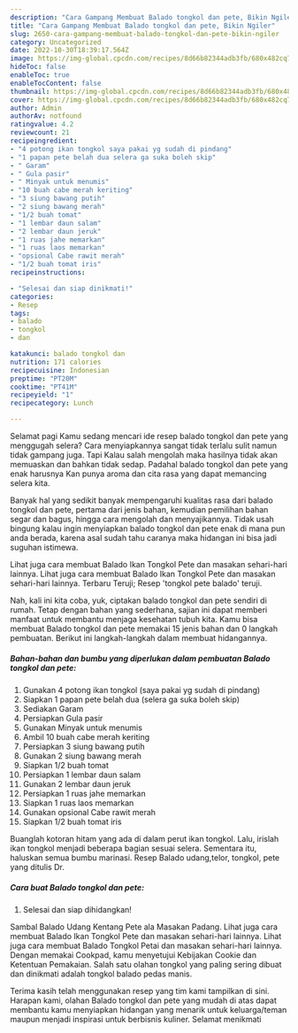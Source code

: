 ```yaml
---
description: "Cara Gampang Membuat Balado tongkol dan pete, Bikin Ngiler"
title: "Cara Gampang Membuat Balado tongkol dan pete, Bikin Ngiler"
slug: 2650-cara-gampang-membuat-balado-tongkol-dan-pete-bikin-ngiler
category: Uncategorized
date: 2022-10-30T18:39:17.564Z
image: https://img-global.cpcdn.com/recipes/8d66b82344adb3fb/680x482cq70/balado-tongkol-dan-pete-foto-resep-utama.jpg
hideToc: false
enableToc: true
enableTocContent: false
thumbnail: https://img-global.cpcdn.com/recipes/8d66b82344adb3fb/680x482cq70/balado-tongkol-dan-pete-foto-resep-utama.jpg
cover: https://img-global.cpcdn.com/recipes/8d66b82344adb3fb/680x482cq70/balado-tongkol-dan-pete-foto-resep-utama.jpg
author: Admin
authorAv: notfound
ratingvalue: 4.2
reviewcount: 21
recipeingredient:
- "4 potong ikan tongkol saya pakai yg sudah di pindang"
- "1 papan pete belah dua selera ga suka boleh skip"
- " Garam"
- " Gula pasir"
- " Minyak untuk menumis"
- "10 buah cabe merah keriting"
- "3 siung bawang putih"
- "2 siung bawang merah"
- "1/2 buah tomat"
- "1 lembar daun salam"
- "2 lembar daun jeruk"
- "1 ruas jahe memarkan"
- "1 ruas laos memarkan"
- "opsional Cabe rawit merah"
- "1/2 buah tomat iris"
recipeinstructions:

- "Selesai dan siap dinikmati!"
categories:
- Resep
tags:
- balado
- tongkol
- dan

katakunci: balado tongkol dan 
nutrition: 171 calories
recipecuisine: Indonesian
preptime: "PT20M"
cooktime: "PT41M"
recipeyield: "1"
recipecategory: Lunch

---
```



Selamat pagi Kamu sedang mencari ide resep balado tongkol dan pete yang menggugah selera? Cara menyiapkannya sangat tidak terlalu sulit namun tidak gampang juga. Tapi Kalau salah mengolah maka hasilnya tidak akan memuaskan dan bahkan tidak sedap. Padahal balado tongkol dan pete yang enak harusnya Kan punya aroma dan cita rasa yang dapat memancing selera kita.


Banyak hal yang sedikit banyak mempengaruhi kualitas rasa dari balado tongkol dan pete, pertama dari jenis bahan, kemudian pemilihan bahan segar dan bagus, hingga cara mengolah dan menyajikannya. Tidak usah bingung kalau ingin menyiapkan balado tongkol dan pete enak di mana pun anda berada, karena asal sudah tahu caranya maka hidangan ini bisa jadi suguhan istimewa.

Lihat juga cara membuat Balado Ikan Tongkol Pete dan masakan sehari-hari lainnya. Lihat juga cara membuat Balado Ikan Tongkol Pete dan masakan sehari-hari lainnya. Terbaru Teruji; Resep &#39;tongkol pete balado&#39; teruji.


Nah, kali ini kita coba, yuk, ciptakan balado tongkol dan pete sendiri di rumah. Tetap dengan bahan yang sederhana, sajian ini dapat memberi manfaat untuk membantu menjaga kesehatan tubuh kita. Kamu bisa membuat Balado tongkol dan pete memakai 15 jenis bahan dan 0 langkah pembuatan. Berikut ini langkah-langkah dalam membuat hidangannya.

<!--inarticleads1-->

##### Bahan-bahan dan bumbu yang diperlukan dalam pembuatan Balado tongkol dan pete:

1. Gunakan 4 potong ikan tongkol (saya pakai yg sudah di pindang)
1. Siapkan 1 papan pete belah dua (selera ga suka boleh skip)
1. Sediakan  Garam
1. Persiapkan  Gula pasir
1. Gunakan  Minyak untuk menumis
1. Ambil 10 buah cabe merah keriting
1. Persiapkan 3 siung bawang putih
1. Gunakan 2 siung bawang merah
1. Siapkan 1/2 buah tomat
1. Persiapkan 1 lembar daun salam
1. Gunakan 2 lembar daun jeruk
1. Persiapkan 1 ruas jahe memarkan
1. Siapkan 1 ruas laos memarkan
1. Gunakan opsional Cabe rawit merah
1. Siapkan 1/2 buah tomat iris


Buanglah kotoran hitam yang ada di dalam perut ikan tongkol. Lalu, irislah ikan tongkol menjadi beberapa bagian sesuai selera. Sementara itu, haluskan semua bumbu marinasi. Resep Balado udang,telor, tongkol, pete yang ditulis Dr. 

<!--inarticleads2-->

##### Cara buat Balado tongkol dan pete:


1. Selesai dan siap dihidangkan!

Sambal Balado Udang Kentang Pete ala Masakan Padang. Lihat juga cara membuat Balado Ikan Tongkol Pete dan masakan sehari-hari lainnya. Lihat juga cara membuat Balado Tongkol Petai dan masakan sehari-hari lainnya. Dengan memakai Cookpad, kamu menyetujui Kebijakan Cookie dan Ketentuan Pemakaian. Salah satu olahan tongkol yang paling sering dibuat dan dinikmati adalah tongkol balado pedas manis. 

Terima kasih telah menggunakan resep yang tim kami tampilkan di sini. Harapan kami, olahan Balado tongkol dan pete yang mudah di atas dapat membantu kamu menyiapkan hidangan yang menarik untuk keluarga/teman maupun menjadi inspirasi untuk berbisnis kuliner. Selamat menikmati
